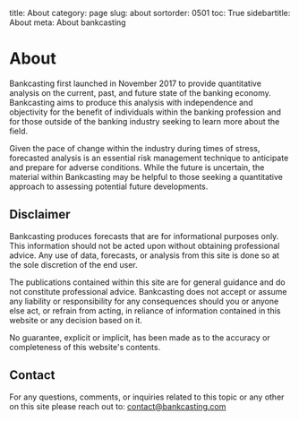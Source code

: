 ﻿title: About
category: page
slug: about
sortorder: 0501
toc: True
sidebartitle: About
meta: About bankcasting

# About

Bankcasting first launched in November 2017 to provide quantitative analysis on the current, past, and future state of the banking economy. Bankcasting aims to produce this analysis with independence and objectivity for the benefit of individuals within the banking profession and for those outside of the banking industry seeking to learn more about the field.

Given the pace of change within the industry during times of stress, forecasted analysis is an essential risk management technique to anticipate and prepare for adverse conditions. While the future is uncertain, the material within Bankcasting may be helpful to those seeking a quantitative approach to assessing potential future developments.

## Disclaimer

Bankcasting produces forecasts that are for informational purposes only. This information should not be acted upon without obtaining professional advice. Any use of data, forecasts, or analysis from this site is done so at the sole discretion of the end user. 

The publications contained within this site are for general guidance and do not constitute professional advice. Bankcasting does not accept or assume any liability or responsibility for any consequences should you or anyone else act, or refrain from acting, in reliance of information contained in this website or any decision based on it.

No guarantee, explicit or implicit, has been made as to the accuracy or completeness of this website's contents.

## Contact

For any questions, comments, or inquiries related to this topic or any other on this site please reach out to: contact@bankcasting.com